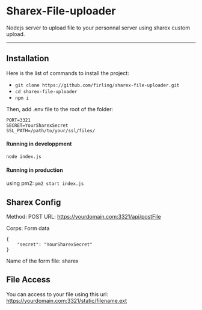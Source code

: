 # Sharex-File-uploader

Nodejs server to upload file to your personnal server using sharex custom upload.

____________________________________

## Installation

Here is the list of commands to install the project:

- `git clone https://github.com/firling/sharex-file-uploader.git`
- `cd sharex-file-uploader`
- `npm i`


Then, add .env file to the root of the folder:
```
PORT=3321
SECRET=YourSharexSecret
SSL_PATH=/path/to/your/ssl/files/
```

#### Running in developpment

`node index.js`

#### Running in production

using pm2:
`pm2 start index.js`

## Sharex Config

Method: POST
URL: https://yourdomain.com:3321/api/postFile

Corps: Form data
```
{
    "secret": "YourSharexSecret"
}
```

Name of the form file: sharex

## File Access
You can access to your file using this url:
https://yourdomain.com:3321/static/filename.ext